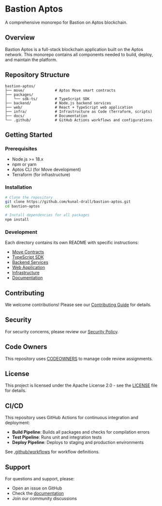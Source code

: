 # Bastion Aptos

A comprehensive monorepo for Bastion on Aptos blockchain.

## Overview

Bastion Aptos is a full-stack blockchain application built on the Aptos network. This monorepo contains all components needed to build, deploy, and maintain the platform.

## Repository Structure

```
bastion-aptos/
├── move/              # Aptos Move smart contracts
├── packages/
│   └── sdk-ts/        # TypeScript SDK
├── backend/           # Node.js backend services
├── web/               # React + TypeScript web application
├── infra/             # Infrastructure as Code (Terraform, scripts)
├── docs/              # Documentation
└── .github/           # GitHub Actions workflows and configurations
```

## Getting Started

### Prerequisites

- Node.js >= 18.x
- npm or yarn
- Aptos CLI (for Move development)
- Terraform (for infrastructure)

### Installation

```bash
# Clone the repository
git clone https://github.com/kunal-drall/bastion-aptos.git
cd bastion-aptos

# Install dependencies for all packages
npm install
```

### Development

Each directory contains its own README with specific instructions:

- [Move Contracts](./move/README.md)
- [TypeScript SDK](./packages/sdk-ts/README.md)
- [Backend Services](./backend/README.md)
- [Web Application](./web/README.md)
- [Infrastructure](./infra/README.md)
- [Documentation](./docs/README.md)

## Contributing

We welcome contributions! Please see our [Contributing Guide](./docs/CONTRIBUTING.md) for details.

## Security

For security concerns, please review our [Security Policy](./SECURITY.md).

## Code Owners

This repository uses [CODEOWNERS](./.github/CODEOWNERS) to manage code review assignments.

## License

This project is licensed under the Apache License 2.0 - see the [LICENSE](./LICENSE) file for details.

## CI/CD

This repository uses GitHub Actions for continuous integration and deployment:

- **Build Pipeline**: Builds all packages and checks for compilation errors
- **Test Pipeline**: Runs unit and integration tests
- **Deploy Pipeline**: Deploys to staging and production environments

See [.github/workflows](./.github/workflows) for workflow definitions.

## Support

For questions and support, please:
- Open an issue on GitHub
- Check the [documentation](./docs/)
- Join our community discussions